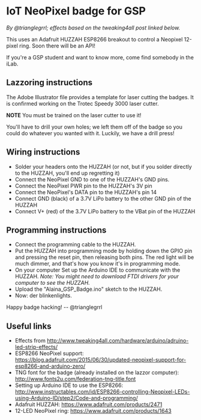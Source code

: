 # IoT NeoPixel badge for GSP

*By @trianglegrrl; effects based on the tweaking4all post linked below.*

This uses an Adafruit HUZZAH ESP8266 breakout to control a Neopixel 12-pixel ring. Soon there will
be an API!

If you're a GSP student and want to know more, come find somebody in the iLab.

## Lazzoring instructions

The Adobe Illustrator file provides a template for laser cutting the badges. It is confirmed working on the Trotec Speedy 3000 laser cutter.

**NOTE** You must be trained on the laser cutter to use it!

You'll have to drill your own holes; we left them off of the badge so you could do whatever you wanted with it. Luckily, we have a drill press!

## Wiring instructions

 - Solder your headers onto the HUZZAH (or not, but if you solder directly to the HUZZAH, you'll end up regretting it)
 - Connect the NeoPixel GND to one of the HUZZAH's GND pins.
 - Connect the NeoPixel PWR pin to the HUZZAH's 3V pin
 - Connect the NeoPixel's DATA pin to the HUZZAH's pin 14
 - Connect GND (black) of a 3.7V LiPo battery to the other GND pin of the HUZZAH
 - Connect V+ (red) of the 3.7V LiPo battery to the VBat pin of the HUZZAH

## Programming instructions
 - Connect the programming cable to the HUZZAH.
 - Put the HUZZAH into programming mode by holding down the GPIO pin and pressing the reset pin, then releasing both pins. The red light will be much dimmer, and that's how you know it's in programming mode.
 - On your computer Set up the Arduino IDE to communicate with the HUZZAH. *Note: You might need to download FTDI drivers for your computer to see the HUZZAH.*
 - Upload the "Alaina_GSP_Badge.ino" sketch to the HUZZAH.
 - Now: der blinkenlights.

Happy badge hacking! -- @trianglegrrl

## Useful links

 - Effects from http://www.tweaking4all.com/hardware/arduino/adruino-led-strip-effects/
 - ESP8266 NeoPixel support: https://blog.adafruit.com/2015/06/30/updated-neopixel-support-for-esp8266-and-arduino-zero/
 - TNG font for the badge (already installed on the lazzor computer): http://www.fonts2u.com/federation-tng-title.font
 - Setting up Arduino IDE to use the ESP8266: http://www.instructables.com/id/ESP8266-controlling-Neopixel-LEDs-using-Arduino-ID/step2/Code-and-programming/
 - Adafruit HUZZAH: https://www.adafruit.com/products/2471
 - 12-LED NeoPixel ring: https://www.adafruit.com/products/1643

